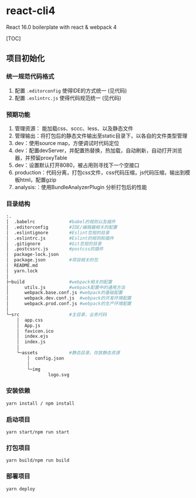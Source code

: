 # react-cli4
React 16.0 boilerplate with react & webpack 4

[TOC]
## 项目初始化
### 统一规范代码格式
1. 配置 `.editorconfig` 使得IDE的方式统一 (见代码)
2. 配置 `.eslintrc.js` 使得代码规范统一 (见代码)
### 预期功能
1. 管理资源： 能加载css、sccc、less、以及静态文件
2. 管理输出：将打包后的静态文件输出至static目录下，以各自的文件类型管理
3. dev：使用source map，方便调试时代码定位
4. dev：配置devServer，并配置热替换，热加载，自动刷新，自动打开浏览器，并预留proxyTable
5. dev：设置默认打开8080，被占用则寻找下一个空接口
6. production：代码分离，打包css文件，css代码压缩，js代码压缩，输出到模板html，配置gzip
7. analysis:：使用BundleAnalyzerPlugin 分析打包后的性能
### 目录结构
```bash
:.
│  .babelrc      		#babel的规则以及插件
│  .editorconfig		#IDE/编辑器相关的配置
│  .eslintignore		#Eslint忽视的目录
│  .eslintrc.js			#Eslint的规则和插件
│  .gitignore			#Git忽视的目录
│  .postcssrc.js		#postcss的插件
│  package-lock.json
│  package.json			#项目相关的包
│  README.md
│  yarn.lock
│
├─build					#webpack相关的配置
│      utils.js			#webpack配置中的通用方法
│      webpack.base.conf.js	#webpack的基础配置
│      webpack.dev.conf.js	#webpack的开发环境配置
│      webpack.prod.conf.js	#webpack的生产环境配置
│
└─src					#主目录，业务代码
    │  app.css
    │  App.js
    │  favicon.ico
    │  index.ejs
    │  index.js
    │
    └─assets			#静态目录，存放静态资源
        │  config.json
        │
        └─img
                logo.svg
```
### 安装依赖
```bash
yarn install / npm install
```
### 启动项目
```
yarn start/npm run start
```
### 打包项目
```
yarn build/npm run build
```
### 部署项目
```
yarn deploy
```

